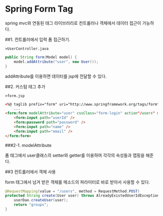 # Spring Form Tag

spring mvc와 연동된 태그 라이브러리로 컨트롤러나 객체에서 데이터 접근이 가능하다.

##1. 컨트롤러에서 입력 폼 접근하기.

`>UserController.java`
```java
public String form(Model model) {
    model.addAttribute("user", new User());
}
```
addAttribute를 이용하면 데이터를 jsp에 전달할 수 있다. 

##2. 커스텀 태그 추가

`>form.jsp`
```html
<%@ taglib prefix="form" uri="http://www.springframework.org/tags/form"%>
    ...
<form:form modelAttribute="user" cssClass="form-login" action"/users" method="post">
    <form:input path="userId" />
    <form:password path="password" />
    <form:input path="name" />
    <form:input path="email" />
</form:form>
```
###2-1. modelAttribute

폼 태그에서 user클래스의 setter와 getter를 이용하여 각각의 속성들과 맵핑을 해준다.

##3 컨트롤러에서 객체 사용

form 태그에서 넘겨 받은 객체를 메소드의 파라미터로 바로 받아서 사용할 수 있다.
```java
@RequestMapping(value = "/users", method = RequestMethod.POST)
protected String create(User user) throws AlreadyExistedUserIdException {
    userDao.createUser(user);
    return "groups";
}
```